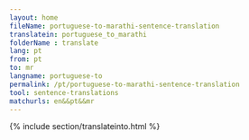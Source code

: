 ```yaml
---
layout: home
fileName: portuguese-to-marathi-sentence-translation
translatein: portuguese_to_marathi
folderName : translate
lang: pt
from: pt
to: mr
langname: portuguese-to
permalink: /pt/portuguese-to-marathi-sentence-translation
tool: sentence-translations
matchurls: en&&pt&&mr
---
```

{% include section/translateinto.html %}
